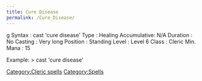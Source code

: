 ```yaml
---
title: Cure Disease
permalink: /Cure_Disease/
---
```


<nowiki>g Syntax : cast 'cure disease' Type : Healing Accumulative: N/A
Duration : No Casting : Very long Position : Standing Level : Level 6
Class : Cleric Min. Mana : 15

</pre>

Example: \> cast 'cure disease'

[Category:Cleric spells](Category:Cleric_spells "wikilink")
[Category:Spells](Category:Spells "wikilink")